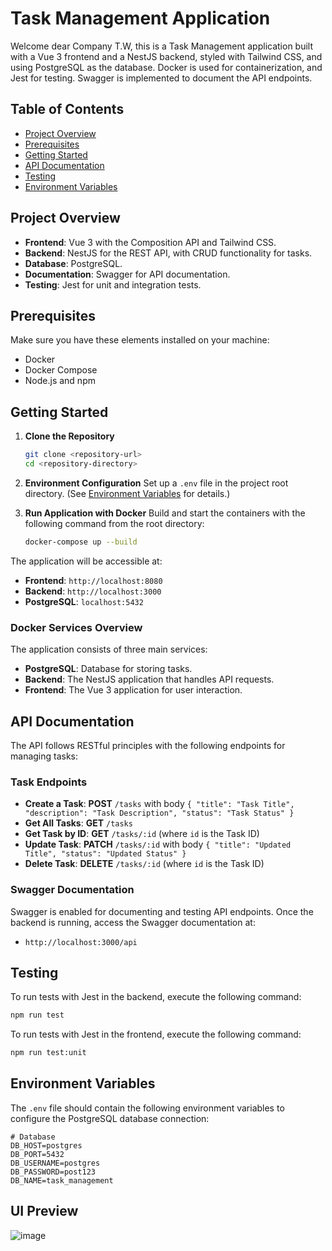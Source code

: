 # Task Management Application

Welcome dear Company T.W, this is a Task Management application built with a Vue 3 frontend and a NestJS backend, styled with Tailwind CSS, and using PostgreSQL as the database. Docker is used for containerization, and Jest for testing. Swagger is implemented to document the API endpoints.

## Table of Contents
- [Project Overview](#project-overview)
- [Prerequisites](#prerequisites)
- [Getting Started](#getting-started)
- [API Documentation](#api-documentation)
- [Testing](#testing)
- [Environment Variables](#environment-variables)

## Project Overview

- **Frontend**: Vue 3 with the Composition API and Tailwind CSS.
- **Backend**: NestJS for the REST API, with CRUD functionality for tasks.
- **Database**: PostgreSQL.
- **Documentation**: Swagger for API documentation.
- **Testing**: Jest for unit and integration tests.

## Prerequisites

Make sure you have these elements installed on your machine:
- Docker
- Docker Compose
- Node.js and npm

## Getting Started

1. **Clone the Repository**
   ```bash
   git clone <repository-url>
   cd <repository-directory>
   ```

2. **Environment Configuration**
   Set up a `.env` file in the project root directory. (See [Environment Variables](#environment-variables) for details.)

3. **Run Application with Docker**
   Build and start the containers with the following command from the root directory:
   ```bash
   docker-compose up --build
   ```

The application will be accessible at:
- **Frontend**: `http://localhost:8080`
- **Backend**: `http://localhost:3000`
- **PostgreSQL**: `localhost:5432`

### Docker Services Overview
The application consists of three main services:
- **PostgreSQL**: Database for storing tasks.
- **Backend**: The NestJS application that handles API requests.
- **Frontend**: The Vue 3 application for user interaction.

## API Documentation

The API follows RESTful principles with the following endpoints for managing tasks:

### Task Endpoints

- **Create a Task**: **POST** `/tasks` with body `{ "title": "Task Title", "description": "Task Description", "status": "Task Status" }`
- **Get All Tasks**: **GET** `/tasks`
- **Get Task by ID**: **GET** `/tasks/:id` (where `id` is the Task ID)
- **Update Task**: **PATCH** `/tasks/:id` with body `{ "title": "Updated Title", "status": "Updated Status" }`
- **Delete Task**: **DELETE** `/tasks/:id` (where `id` is the Task ID)

### Swagger Documentation
Swagger is enabled for documenting and testing API endpoints. Once the backend is running, access the Swagger documentation at:
- `http://localhost:3000/api`

## Testing

To run tests with Jest in the backend, execute the following command:
```bash
npm run test
```
To run tests with Jest in the frontend, execute the following command:
```bash
npm run test:unit
```

## Environment Variables

The `.env` file should contain the following environment variables to configure the PostgreSQL database connection:

```plaintext
# Database
DB_HOST=postgres
DB_PORT=5432
DB_USERNAME=postgres
DB_PASSWORD=post123
DB_NAME=task_management
```

## UI Preview

![image](https://github.com/user-attachments/assets/24e1cd0d-c329-422c-8350-34653eb7618c)



